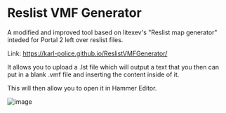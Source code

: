 # Reslist VMF Generator

A modified and improved tool based on litexev's "Reslist map generator" inteded for Portal 2 left over reslist files.

Link: https://karl-police.github.io/ReslistVMFGenerator/


It allows you to upload a .lst file which will output a text that you then can put in a blank .vmf file and inserting the content inside of it.

This will then allow you to open it in Hammer Editor.

![image](https://user-images.githubusercontent.com/12023782/192158564-91a8e86e-378e-4178-aec4-8ab3fc0d8ffb.png)
